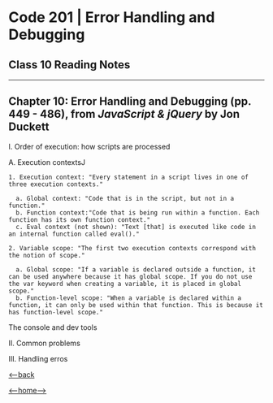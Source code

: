 # Code 201 | Error Handling and Debugging

## Class 10 Reading Notes

---

## Chapter 10: Error Handling and Debugging (pp. 449 - 486), from _JavaScript & jQuery_ by Jon Duckett

I. Order of execution: how scripts are processed

  A. Execution contextsJ

    1. Execution context: "Every statement in a script lives in one of three execution contexts."

      a. Global context: "Code that is in the script, but not in a function."
      b. Function context:"Code that is being run within a function. Each function has its own function context."
      c. Eval context (not shown): "Text [that] is executed like code in an internal function called eval()."

    2. Variable scope: "The first two execution contexts correspond with the notion of scope."

      a. Global scope: "If a variable is declared outside a function, it can be used anywhere because it has global scope. If you do not use the var keyword when creating a variable, it is placed in global scope."
      b. Function-level scope: "When a variable is declared within a function, it can only be used within that function. This is because it has function-level scope."

    
The console and dev tools

II. Common problems

III. Handling erros




[<--back](201week2.md)

[<--home-->](../../README.md)
